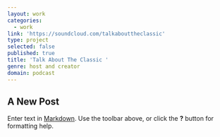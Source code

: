 ```yaml
---
layout: work
categories:
  - work
link: 'https://soundcloud.com/talkabouttheclassic'
type: project
selected: false
published: true
title: 'Talk About The Classic '
genre: host and creator
domain: podcast
---
```

## A New Post

Enter text in [Markdown](http://daringfireball.net/projects/markdown/). Use the toolbar above, or click the **?** button for formatting help.
